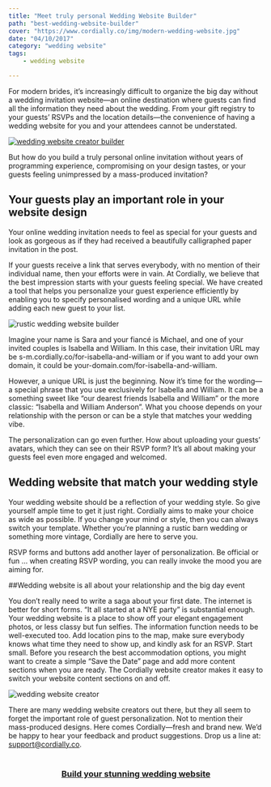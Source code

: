 ```yaml
---
title: "Meet truly personal Wedding Website Builder"
path: "best-wedding-website-builder"
cover: "https://www.cordially.co/img/modern-wedding-website.jpg"
date: "04/10/2017"
category: "wedding website"
tags:
    - wedding website

---
```


For modern brides, it’s increasingly difficult to organize the big day without a wedding invitation website—an online destination where guests can find all the information they need about the wedding. From your gift registry to your guests’ RSVPs and the location details—the convenience of having a wedding website for you and your attendees cannot be understated.

[![wedding website creator builder](https://www.cordially.co/img/wedding-website-play.png)](https://player.vimeo.com/video/237052963?title=0&byline=0&portrait=0)

But how do you build a truly personal online invitation without years of programming experience, compromising on your design tastes, or your guests feeling unimpressed by a mass-produced invitation?

## Your guests play an important role in your website design

Your online wedding invitation needs to feel as special for your guests and look as gorgeous as if they had received a beautifully calligraphed paper invitation in the post.

If your guests receive a link that serves everybody, with no mention of their individual name, then your efforts were in vain. At Cordially, we believe that the best impression starts with your guests feeling special. We have created a tool that helps you personalize your guest experience efficiently by enabling you to specify personalised wording and a unique URL while adding each new guest to your list.

![rustic wedding website builder](https://www.cordially.co/img/rustic-wedding-website.jpg)

Imagine your name is Sara and your fiancé is Michael, and one of your invited couples is Isabella and William. In this case, their invitation URL may be  s-m.cordially.co/for-isabella-and-william or if you want to add your own domain, it could be your-domain.com/for-isabella-and-william.

However, a unique URL is just the beginning. Now it’s time for the wording—a special phrase that you use exclusively for Isabella and William. It can be a something sweet like “our dearest friends Isabella and William” or the more classic: “Isabella and William Anderson”. What you choose depends on your relationship with the person or can be a style that matches your wedding vibe.

The personalization can go even further. How about uploading your guests’ avatars, which they can see on their RSVP form? It’s all about making your guests feel even more engaged and welcomed.

## Wedding website that match your wedding style
Your wedding website should be a reflection of your wedding style. So give yourself ample time to get it just right. Cordially aims to make your choice as wide as possible. If you change your mind or style, then you can always switch your template. Whether you’re planning a rustic barn wedding or something more vintage, Cordially are here to serve you.

RSVP forms and buttons add another layer of personalization. Be official or fun … when creating RSVP wording, you can really invoke the mood you are aiming for.

##Wedding website is all about your relationship and the big day event

You don’t really need to write a saga about your first date. The internet is better for short forms. “It all started at a NYE party” is substantial enough. Your wedding website is a place to show off your elegant engagement photos, or less classy but fun selfies.
The information function needs to be well-executed too. Add location pins to the map, make sure everybody knows what time they need to show up, and kindly ask for an RSVP. Start small. Before you research the best accommodation options, you might want to create a simple “Save the Date” page and add more content sections when you are ready. The Cordially website creator makes it easy to switch your website content sections on and off.

![wedding website creator](https://www.cordially.co/img/wedding-website-creator.png)

There are many wedding website creators out there, but they all seem to forget the important role of guest personalization. Not to mention their mass-produced designs. Here comes Cordially—fresh and brand new. We’d be happy to hear your feedback and product suggestions. Drop us a line at: support@cordially.co.



<div style="text-align: center; margin:40px">
    <a href="https://www.cordially.co/template/modern" target='blank'><h3 class="call">Build your stunning wedding website</h3></a>

</div>
